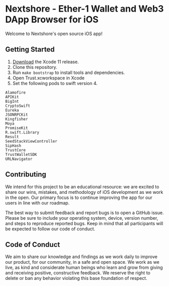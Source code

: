 # Nextshore - Ether-1 Wallet and Web3 DApp Browser for iOS

Welcome to Nextshore's open source iOS app!

## Getting Started

1. [Download](https://developer.apple.com/xcode/download/) the Xcode 11 release.
2. Clone this repository.
3. Run `make bootstrap` to install tools and dependencies.
4. Open Trust.xcworkspace in Xcode
5. Set the following pods to swift version 4.

```
Alamofire
APIKit
BigInt
CryptoSwift
Eureka
JSONRPCKit
Kingfisher
Moya
PromiseKit
R.swift.Library
Result
SeedStackViewController
SipHash
TrustCore
TrustWalletSDK
URLNavigator
```

## Contributing

We intend for this project to be an educational resource: we are excited to
share our wins, mistakes, and methodology of iOS development as we work
in the open. Our primary focus is to continue improving the app for our users in
line with our roadmap.

The best way to submit feedback and report bugs is to open a GitHub issue.
Please be sure to include your operating system, device, version number, and
steps to reproduce reported bugs. Keep in mind that all participants will be
expected to follow our code of conduct.

## Code of Conduct

We aim to share our knowledge and findings as we work daily to improve our
product, for our community, in a safe and open space. We work as we live, as
kind and considerate human beings who learn and grow from giving and receiving
positive, constructive feedback. We reserve the right to delete or ban any
behavior violating this base foundation of respect.
